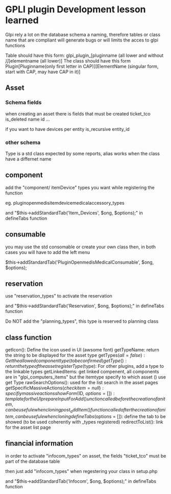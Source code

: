 # GPLI plugin Development lesson learned

Glpi rely a lot on the database schema a naming, therefore tables or class name that are compliant will generate bugs or will limits the acces to glpi functions

Table should have this form: glpi_plugin_[pluginname (all lower and without _)]_[elementname (all lower)]
The class should have this form Plugin[Pluginname(only first letter in CAP)][ElementName (singular form, start with CAP, may have CAP in it)]

## Asset

### Schema fields
when creating an asset there is fields that must be created
ticket_tco
is_deleted
name
id
...

if you want to have devices per entity
is_recursive
entity_id


### other schema

<AssetClass>Type is a std class expected by some reports, alias works when the class have a differnet name


## component

add the "component/ itemDevice" types you want while registering the function 

eg. pluginopenmedisitemdevicemedicalaccessory_types

and "$this->addStandardTab('Item_Devices', $ong, $options);" in defineTabs function

## consumable

you may use the std consomable or create your own class then, in both cases you will have to add the left menu

$this->addStandardTab('PluginOpenmedisMedicalConsumable', $ong, $options);



## reservation

use "reservation_types" to activate the reservation 

and "$this->addStandardTab('Reservation', $ong, $options);" in defineTabs function

Do NOT add the  "planning_types", this type is reserved to planning class

## class function

getIcon(): Define the icon used in UI (awsome font) 
getTypeName: return the string to be displayed for the asset type
getTypes($all = false): Get the allowed component type (to be confirmed)
getType(): return the type of the asset
registerType($type): For other plugins, add a type to the linkable types
getLinkedItems: get linked compenent, all components are in "glpi_computers_items" but the itemtype specify to which asset () use get Type
rawSearchOptions(): used for the list search in the asset pages
getSpecificMassiveActions($checkitem = null): specifiy massive actions
showForm($ID, $options = []): template for the UI
prepareInputForAdd() unction called before the creation of an item, can be usefule when cloning
post_addItem() function called after the creation of an item, can be usefule when cloning
defineTabs($options = []): define the tab to be showed (to be used coherently with _types registered)
redirectToList(): link for the asset list page

## financial information

in order to activate "infocom_types" on asset, the fields "ticket_tco" must be part of the database table

then just add "infocom_types" when regestering your class in setup.php

and "$this->addStandardTab('Infocom', $ong, $options);" in defineTabs function